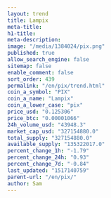 ```yaml
---
layout: trend
title: Lampix
meta-title: 
h1-title: 
meta-description: 
image: "/media/1384024/pix.png"
published: true
allow_search_engine: false
sitemap: false
enable_comment: false
sort_order: 439
permalink: "/en/pix/trend.html"
coin_a_symbol: "PIX"
coin_a_name: "Lampix"
coin_a_lower_case: "pix"
price_usd: "0.125306"
price_btc: "0.00001066"
24h_volume_usd: "43948.3"
market_cap_usd: "327154880.0"
total_supply: "327154880.0"
available_supply: "135322017.0"
percent_change_1h: "-1.79"
percent_change_24h: "0.93"
percent_change_7d: "-0.84"
last_updated: "1517140759"
parent-url: "/en/pix/"
author: Sam
---
```


